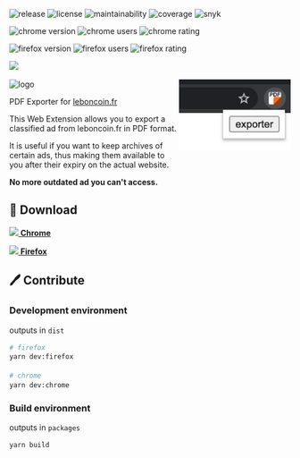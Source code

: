 ![release](https://img.shields.io/github/v/release/bamdadsabbagh/leboncoin-pdf-ext)
![license](https://img.shields.io/github/license/bamdadsabbagh/leboncoin-pdf-ext)
![maintainability](https://img.shields.io/codeclimate/maintainability/bamdadsabbagh/leboncoin-pdf-ext)
![coverage](https://img.shields.io/codeclimate/coverage/bamdadsabbagh/leboncoin-pdf-ext)
![snyk](https://img.shields.io/snyk/vulnerabilities/github/bamdadsabbagh/leboncoin-pdf-ext)

![chrome version](https://img.shields.io/chrome-web-store/v/mifkoblilhehppoemadbhopbbijpifcj?label=chrome)
![chrome users](https://img.shields.io/chrome-web-store/users/mifkoblilhehppoemadbhopbbijpifcj)
![chrome rating](https://img.shields.io/chrome-web-store/stars/mifkoblilhehppoemadbhopbbijpifcj)

![firefox version](https://img.shields.io/amo/v/leboncoin-pdf?label=firefox)
![firefox users](https://img.shields.io/amo/users/leboncoin-pdf)
![firefox rating](https://img.shields.io/amo/stars/leboncoin-pdf?label=rating)

![](https://i.imgur.com/kAdOAZ9.gif)

<img alt="logo" width="80px" src="https://raw.githubusercontent.com/bamdadsabbagh/leboncoin-pdf-ext/master/src/assets/icon.png">

<img align=right width=200 src="./assets/screenshots/promo_small.jpg">

PDF Exporter for <a href="https://www.leboncoin.fr/">leboncoin.fr</a>

This Web Extension allows you to export a classified ad from leboncoin.fr
in PDF format.

It is useful if you want to keep archives of certain ads,
thus making them available to you after their expiry on the actual website.

**No more outdated ad you can't access.**

## 🚀 Download

[<img height=30 src="https://icons.iconarchive.com/icons/cornmanthe3rd/plex/256/Internet-chrome-icon.png"> **Chrome**](https://chrome.google.com/webstore/detail/pdf-exporter-for-leboncoi/mifkoblilhehppoemadbhopbbijpifcj)

[<img height=30 src="https://icons.iconarchive.com/icons/cornmanthe3rd/plex/256/Internet-firefox-icon.png"> **Firefox**](https://addons.mozilla.org/firefox/addon/leboncoin-pdf/)

## 🖊 Contribute

### Development environment

outputs in `dist`

```bash
# firefox
yarn dev:firefox

# chrome
yarn dev:chrome
```

### Build environment

outputs in `packages`

```bash
yarn build
```
